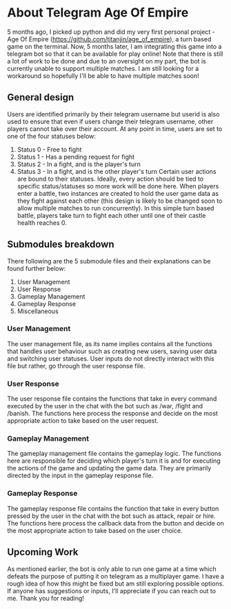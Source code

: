 # About Telegram Age Of Empire
5 months ago, I picked up python and did my very first personal project - Age Of Empire (https://github.com/tjtanjin/age_of_empire), a turn based game on the terminal. Now, 5 months later, I am integrating this game into a telegram bot so that it can be available for play online! Note that there is still a lot of work to be done and due to an oversight on my part, the bot is currently unable to support multiple matches. I am still looking for a workaround so hopefully I'll be able to have multiple matches soon!
## General design
Users are identified primarily by their telegram username but userid is also used to ensure that even if users change their telegram username, other players cannot take over their account. At any point in time, users are set to one of the four statuses below:
  1. Status 0 - Free to fight
  2. Status 1 - Has a pending request for fight
  3. Status 2 - In a fight, and is the player's turn
  4. Status 3 - In a fight, and is the other player's turn
Certain user actions are bound to their statuses. Ideally, every action should be tied to specific status/statuses so more work will be done here.
When players enter a battle, two instances are created to hold the user game data as they fight against each other (this design is likely to be changed soon to allow multiple matches to run concurrently). In this simple turn based battle, players take turn to fight each other until one of their castle health reaches 0.
## Submodules breakdown
There following are the 5 submodule files and their explanations can be found further below:
  1. User Management
  2. User Response
  3. Gameplay Management
  4. Gameplay Response
  5. Miscellaneous
### User Management
The user management file, as its name implies contains all the functions that handles user behaviour such as creating new users, saving user data and switching user statuses. User inputs do not directly interact with this file but rather, go through the user response file.
### User Response
The user response file contains the functions that take in every command executed by the user in the chat with the bot such as /war, /fight and /banish. The functions here process the response and decide on the most appropriate action to take based on the user request.
### Gameplay Management
The gameplay management file contains the gameplay logic. The functions here are responsible for deciding which player's turn it is and for executing the actions of the game and updating the game data. They are primarily directed by the input in the gameplay response file.
### Gameplay Response
The gameplay response file contains the function that take in every button pressed by the user in the chat with the bot such as attack, repair or hire. The functions here process the callback data from the button and decide on the most appropriate action to take based on the user choice.
## Upcoming Work
As mentioned earlier, the bot is only able to run one game at a time which defeats the purpose of putting it on telegram as a multiplayer game. I have a rough idea of how this might be fixed but am still exploring possible options. If anyone has suggestions or inputs, I'll appreciate if you can reach out to me. Thank you for reading!